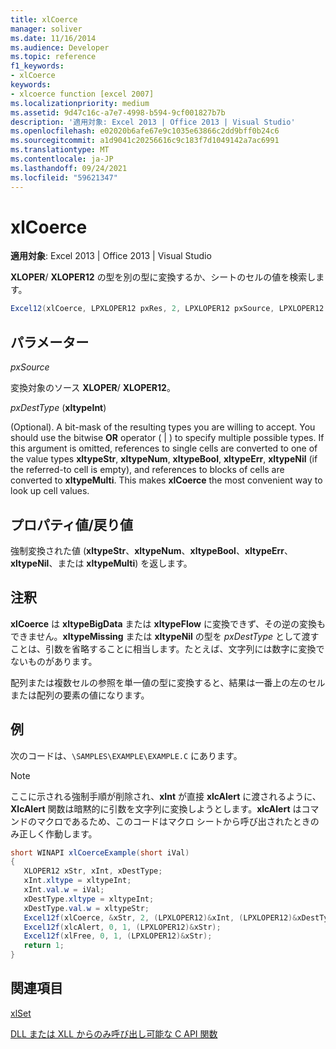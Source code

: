 ```yaml
---
title: xlCoerce
manager: soliver
ms.date: 11/16/2014
ms.audience: Developer
ms.topic: reference
f1_keywords:
- xlCoerce
keywords:
- xlcoerce function [excel 2007]
ms.localizationpriority: medium
ms.assetid: 9d47c16c-a7e7-4998-b594-9cf001827b7b
description: '適用対象: Excel 2013 | Office 2013 | Visual Studio'
ms.openlocfilehash: e02020b6afe67e9c1035e63866c2dd9bff0b24c6
ms.sourcegitcommit: a1d9041c20256616c9c183f7d1049142a7ac6991
ms.translationtype: MT
ms.contentlocale: ja-JP
ms.lasthandoff: 09/24/2021
ms.locfileid: "59621347"
---
```

# <a name="xlcoerce"></a>xlCoerce

 **適用対象**: Excel 2013 | Office 2013 | Visual Studio 
  
**XLOPER**/ **XLOPER12** の型を別の型に変換するか、シートのセルの値を検索します。 
  
```cs
Excel12(xlCoerce, LPXLOPER12 pxRes, 2, LPXLOPER12 pxSource, LPXLOPER12 pxDestType);
```

## <a name="parameters"></a>パラメーター

 _pxSource_
  
変換対象のソース **XLOPER**/ **XLOPER12**。 
  
 _pxDestType_ (**xltypeInt**)
  
(Optional). A bit-mask of the resulting types you are willing to accept. You should use the bitwise **OR** operator ( | ) to specify multiple possible types. If this argument is omitted, references to single cells are converted to one of the value types **xltypeStr**, **xltypeNum**, **xltypeBool**, **xltypeErr**, **xltypeNil** (if the referred-to cell is empty), and references to blocks of cells are converted to **xltypeMulti**. This makes **xlCoerce** the most convenient way to look up cell values. 
  
## <a name="property-valuereturn-value"></a>プロパティ値/戻り値

強制変換された値 (**xltypeStr**、**xltypeNum**、**xltypeBool**、**xltypeErr**、**xltypeNil**、または **xltypeMulti**) を返します。
  
## <a name="remarks"></a>注釈

 **xlCoerce** は **xltypeBigData** または **xltypeFlow** に変換できず、その逆の変換もできません。**xltypeMissing** または **xltypeNil** の型を _pxDestType_ として渡すことは、引数を省略することに相当します。たとえば、文字列には数字に変換でないものがあります。 
  
配列または複数セルの参照を単一値の型に変換すると、結果は一番上の左のセルまたは配列の要素の値になります。
  
## <a name="example"></a>例

次のコードは、`\SAMPLES\EXAMPLE\EXAMPLE.C` にあります。 
  
> [!NOTE]
> ここに示される強制手順が削除され、**xInt** が直接 **xlcAlert** に渡されるように、**XlcAlert** 関数は暗黙的に引数を文字列に変換しようとします。**xlcAlert** はコマンドのマクロであるため、このコードはマクロ シートから呼び出されたときのみ正しく作動します。 
  
```cs
short WINAPI xlCoerceExample(short iVal)
{
   XLOPER12 xStr, xInt, xDestType;
   xInt.xltype = xltypeInt;
   xInt.val.w = iVal;
   xDestType.xltype = xltypeInt;
   xDestType.val.w = xltypeStr;
   Excel12f(xlCoerce, &xStr, 2, (LPXLOPER12)&xInt, (LPXLOPER12)&xDestType);
   Excel12f(xlcAlert, 0, 1, (LPXLOPER12)&xStr);
   Excel12f(xlFree, 0, 1, (LPXLOPER12)&xStr);
   return 1;
}
```

## <a name="see-also"></a>関連項目



[xlSet](xlset.md)


[DLL または XLL からのみ呼び出し可能な C API 関数](c-api-functions-that-can-be-called-only-from-a-dll-or-xll.md)

